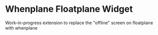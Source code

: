 # Whenplane Floatplane Widget
Work-in-progress extension to replace the "offline" screen on floatplane with whenplane